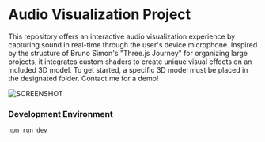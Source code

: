# Audio Visualization Project

This repository offers an interactive audio visualization experience by capturing sound in real-time through the user's device microphone. Inspired by the structure of Bruno Simon's "Three.js Journey" for organizing large projects, it integrates custom shaders to create unique visual effects on an included 3D model. To get started, a specific 3D model must be placed in the designated folder. Contact me for a demo! 

![SCREENSHOT](static/screenshot.png)

### Development Environment

```bash
npm run dev

```
